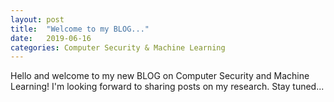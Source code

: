 ```yaml
---
layout: post
title:  "Welcome to my BLOG..."
date:   2019-06-16
categories: Computer Security & Machine Learning
---
```

Hello and welcome to my new BLOG on Computer Security and Machine Learning!
I'm looking forward to sharing posts on my research. Stay tuned...
